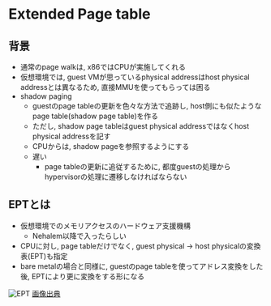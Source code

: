 # Extended Page table

## 背景

* 通常のpage walkは, x86ではCPUが実施してくれる
* 仮想環境では, guest VMが思っているphysical addressはhost physical addressとは異なるため, 直接MMUを使ってもらっては困る
* shadow paging
  * guestのpage tableの更新を色々な方法で追跡し, host側にも似たようなpage table(shadow page table)を作る
  * ただし, shadow page tableはguest physical addressではなくhost physical addressを記す
  * CPUからは, shadow pageを参照するようにする
  * 遅い
    * page tableの更新に追従するために, 都度guestの処理からhypervisorの処理に遷移しなければならない

## EPTとは

* 仮想環境でのメモリアクセスのハードウェア支援機構
  * Nehalem以降で入ったらしい
* CPUに対し, page tableだけでなく, guest physical -> host physicalの変換表(EPT)も指定
* bare metalの場合と同様に, guestのpage tableを使ってアドレス変換をした後, EPTにより更に変換をする形になる

![EPT](http://virtualization.info/images/EPT-716833.png) [画像出典](http://virtualization.info/en/news/2008/03/intel-to-introduce-new-virtualization.html)
